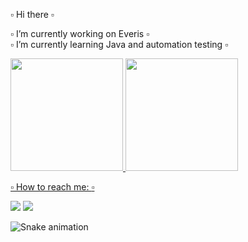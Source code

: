 :white_small_square: Hi there :white_small_square:	

:white_small_square: I’m currently working on Everis :white_small_square:	
:white_small_square: I’m currently learning Java and automation testing :white_small_square:


<div>
  <a href="https://github.com/lapabruna">
  <img height="180em" src="https://github-readme-stats.vercel.app/api?username=lapabruna&show_icons=true&theme=dracula&include_all_commits=true&count_private=true"/>
  <img height="180em" src="https://github-readme-stats.vercel.app/api/top-langs/?username=lapabruna&layout=compact&langs_count=16&theme=dracula"/>
</div>


:white_small_square: How to reach me: :white_small_square:
<div> 
 
  <a href="https://instagram.com/lapabruna" target="_blank"><img src="https://img.shields.io/badge/-Instagram-%23E4405F?style=for-the-badge&logo=instagram&logoColor=white" target="_blank"></a>
  <a href="https://www.linkedin.com/in/lapabruna-45875016a" target="_blank"><img src="https://img.shields.io/badge/-LinkedIn-%230077B5?style=for-the-badge&logo=linkedin&logoColor=white" target="_blank"></a> 
 
  ![Snake animation](https://github.com/lapabruna/lapabruna/blob/output/github-contribution-grid-snake.svg)
 
</div>

  


